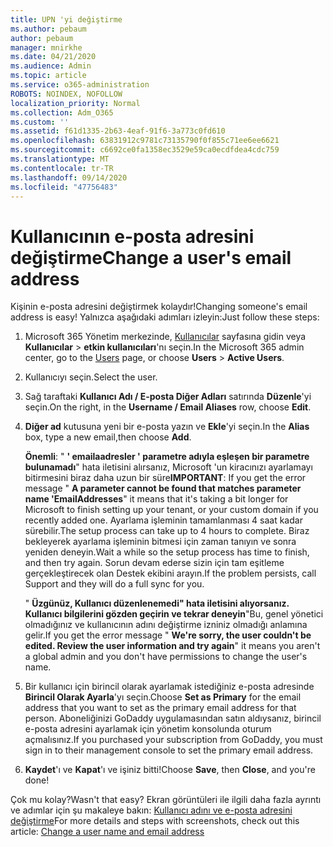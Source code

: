 ```yaml
---
title: UPN 'yi değiştirme
ms.author: pebaum
author: pebaum
manager: mnirkhe
ms.date: 04/21/2020
ms.audience: Admin
ms.topic: article
ms.service: o365-administration
ROBOTS: NOINDEX, NOFOLLOW
localization_priority: Normal
ms.collection: Adm_O365
ms.custom: ''
ms.assetid: f61d1335-2b63-4eaf-91f6-3a773c0fd610
ms.openlocfilehash: 63831912c9781c73135790f0f855c71ee6ee6621
ms.sourcegitcommit: c6692ce0fa1358ec3529e59ca0ecdfdea4cdc759
ms.translationtype: MT
ms.contentlocale: tr-TR
ms.lasthandoff: 09/14/2020
ms.locfileid: "47756483"
---
```

# <a name="change-a-users-email-address"></a><span data-ttu-id="27c1b-102">Kullanıcının e-posta adresini değiştirme</span><span class="sxs-lookup"><span data-stu-id="27c1b-102">Change a user's email address</span></span>

<span data-ttu-id="27c1b-103">Kişinin e-posta adresini değiştirmek kolaydır!</span><span class="sxs-lookup"><span data-stu-id="27c1b-103">Changing someone's email address is easy!</span></span> <span data-ttu-id="27c1b-104">Yalnızca aşağıdaki adımları izleyin:</span><span class="sxs-lookup"><span data-stu-id="27c1b-104">Just follow these steps:</span></span>
  
1. <span data-ttu-id="27c1b-105">Microsoft 365 Yönetim merkezinde, [Kullanıcılar](https://go.microsoft.com/fwlink/p/?linkid=834822) sayfasına gidin veya **Kullanıcılar** \> **etkin kullanıcıları**'nı seçin.</span><span class="sxs-lookup"><span data-stu-id="27c1b-105">In the Microsoft 365 admin center, go to the [Users](https://go.microsoft.com/fwlink/p/?linkid=834822) page, or choose **Users** \> **Active Users**.</span></span>
    
2. <span data-ttu-id="27c1b-106">Kullanıcıyı seçin.</span><span class="sxs-lookup"><span data-stu-id="27c1b-106">Select the user.</span></span>
    
3. <span data-ttu-id="27c1b-107">Sağ taraftaki **Kullanıcı Adı / E-posta Diğer Adları** satırında **Düzenle**'yi seçin.</span><span class="sxs-lookup"><span data-stu-id="27c1b-107">On the right, in the **Username / Email Aliases** row, choose **Edit**.</span></span>
    
4. <span data-ttu-id="27c1b-108">**Diğer ad** kutusuna yeni bir e-posta yazın ve **Ekle**'yi seçin.</span><span class="sxs-lookup"><span data-stu-id="27c1b-108">In the **Alias** box, type a new email,then choose **Add**.</span></span>
    
    <span data-ttu-id="27c1b-109">**Önemli**: " **' emailaadresler ' parametre adıyla eşleşen bir parametre bulunamadı**" hata iletisini alırsanız, Microsoft 'un kiracınızı ayarlamayı bitirmesini biraz daha uzun bir süre</span><span class="sxs-lookup"><span data-stu-id="27c1b-109">**IMPORTANT**: If you get the error message " **A parameter cannot be found that matches parameter name 'EmailAddresses**" it means that it's taking a bit longer for Microsoft to finish setting up your tenant, or your custom domain if you recently added one.</span></span> <span data-ttu-id="27c1b-110">Ayarlama işleminin tamamlanması 4 saat kadar sürebilir.</span><span class="sxs-lookup"><span data-stu-id="27c1b-110">The setup process can take up to 4 hours to complete.</span></span> <span data-ttu-id="27c1b-111">Biraz bekleyerek ayarlama işleminin bitmesi için zaman tanıyın ve sonra yeniden deneyin.</span><span class="sxs-lookup"><span data-stu-id="27c1b-111">Wait a while so the setup process has time to finish, and then try again.</span></span> <span data-ttu-id="27c1b-112">Sorun devam ederse sizin için tam eşitleme gerçekleştirecek olan Destek ekibini arayın.</span><span class="sxs-lookup"><span data-stu-id="27c1b-112">If the problem persists, call Support and they will do a full sync for you.</span></span>
    
    <span data-ttu-id="27c1b-113">" **Üzgünüz, Kullanıcı düzenlenemedi" hata iletisini alıyorsanız. Kullanıcı bilgilerini gözden geçirin ve tekrar deneyin**"Bu, genel yönetici olmadığınız ve kullanıcının adını değiştirme izniniz olmadığı anlamına gelir.</span><span class="sxs-lookup"><span data-stu-id="27c1b-113">If you get the error message " **We're sorry, the user couldn't be edited. Review the user information and try again**" it means you aren't a global admin and you don't have permissions to change the user's name.</span></span>
    
5. <span data-ttu-id="27c1b-114">Bir kullanıcı için birincil olarak ayarlamak istediğiniz e-posta adresinde **Birincil Olarak Ayarla**'yı seçin.</span><span class="sxs-lookup"><span data-stu-id="27c1b-114">Choose **Set as Primary** for the email address that you want to set as the primary email address for that person.</span></span> <span data-ttu-id="27c1b-115">Aboneliğinizi GoDaddy uygulamasından satın aldıysanız, birincil e-posta adresini ayarlamak için yönetim konsolunda oturum açmalısınız.</span><span class="sxs-lookup"><span data-stu-id="27c1b-115">If you purchased your subscription from GoDaddy, you must sign in to their management console to set the primary email address.</span></span> 
    
6. <span data-ttu-id="27c1b-116">**Kaydet**'ı ve **Kapat**'ı ve işiniz bitti!</span><span class="sxs-lookup"><span data-stu-id="27c1b-116">Choose **Save**, then **Close**, and you're done!</span></span>
    
<span data-ttu-id="27c1b-117">Çok mu kolay?</span><span class="sxs-lookup"><span data-stu-id="27c1b-117">Wasn't that easy?</span></span> <span data-ttu-id="27c1b-118">Ekran görüntüleri ile ilgili daha fazla ayrıntı ve adımlar için şu makaleye bakın: [Kullanıcı adını ve e-posta adresini değiştirme](https://docs.microsoft.com/microsoft-365/admin/add-users/change-a-user-name-and-email-address)</span><span class="sxs-lookup"><span data-stu-id="27c1b-118">For more details and steps with screenshots, check out this article: [Change a user name and email address](https://docs.microsoft.com/microsoft-365/admin/add-users/change-a-user-name-and-email-address)</span></span>
  

